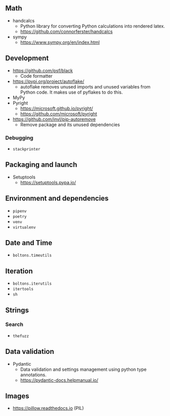 ## Math
  - handcalcs
    - Python library for converting Python calculations into rendered latex.
    - https://github.com/connorferster/handcalcs
  - sympy
    - https://www.sympy.org/en/index.html

## Development

- https://github.com/psf/black
  - Code formatter
- https://pypi.org/project/autoflake/
  - autoflake removes unused imports and unused variables from Python code. It makes use of pyflakes to do this.
- MyPy
- Pyright
  - https://microsoft.github.io/pyright/
  - https://github.com/microsoft/pyright
- https://github.com/invl/pip-autoremove
  - Remove package and its unused dependencies

### Debugging 

- `stackprinter`

## Packaging and launch

- Setuptools
  - https://setuptools.pypa.io/

## Environment and dependencies

- `pipenv`
- `poetry`
- `venv`
- `virtualenv`

## Date and Time 

- `boltons.timeutils`

## Iteration

- `boltons.iterutils`
- `itertools`
- `sh`

## Strings

### Search 

- `thefuzz`

## Data validation

- Pydantic
  - Data validation and settings management using python type annotations.
  - https://pydantic-docs.helpmanual.io/

## Images

- https://pillow.readthedocs.io (PIL)